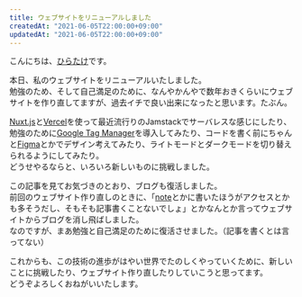 ```yaml
---
title: ウェブサイトをリニューアルしました
createdAt: "2021-06-05T22:00:00+09:00"
updatedAt: "2021-06-05T22:00:00+09:00"
---
```


こんにちは、[ひらたけ](https://twitter.com/Hirotaisou2012)です。

本日、私のウェブサイトをリニューアルいたしました。  
勉強のため、そして自己満足のために、なんやかんやで数年おきくらいにウェブサイトを作り直してますが、過去イチで良い出来になったと思います。たぶん。

[Nuxt.js](https://nuxtjs.org/)と[Vercel](https://vercel.com)を使って最近流行りのJamstackでサーバレスな感じにしたり、勉強のために[Google Tag Manager](https://marketingplatform.google.com/intl/ja/about/tag-manager/)を導入してみたり、コードを書く前にちゃんと[Figma](https://www.figma.com/)とかでデザイン考えてみたり、ライトモードとダークモードを切り替えられるようにしてみたり。  
どうせやるならと、いろいろ新しいものに挑戦しました。

この記事を見てお気づきのとおり、ブログも復活しました。  
前回のウェブサイト作り直しのときに、「[note](https://note.com/)とかに書いたほうがアクセスとかも多そうだし、そもそも記事書くことないでしょ」とかなんとか言ってウェブサイトからブログを消し飛ばしました。  
なのですが、まあ勉強と自己満足のために復活させました。（記事を書くとは言ってない）

これからも、この技術の進歩がはやい世界でたのしくやっていくために、新しいことに挑戦したり、ウェブサイト作り直したりしていこうと思ってます。  
どうぞよろしくおねがいいたします。